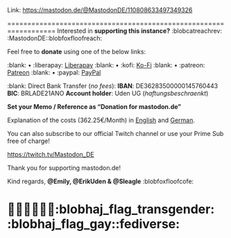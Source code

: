 Link: https://mastodon.de/@MastodonDE/110808633497349326

==================================================================
Interested in **supporting this instance?** :blobcatreachrev:​:MastodonDE:​:blobfoxfloofreach:  

Feel free to **donate** using one of the below links:

:blank: • :liberapay: [Liberapay](https://liberapay.com/MastodonDE) 
:blank: • :kofi: [Ko-Fi](https://ko-fi.com/MastodonDE) 
:blank: • :patreon: [Patreon](https://patreon.com/MastodonDE) 
:blank: • :paypal: [PayPal](https://www.paypal.com/donate/?hosted_button_id=7CZ4CXZ2L32R8)  

:blank:
Direct Bank Transfer (*no fees*): 
**IBAN**: DE36283500000145760443 
**BIC**: BRLADE21ANO 
**Account holder**: Uden UG (*haftungsbeschraenkt*) 
  
  
**Set your Memo / Reference as “Donation for mastodon.de”**  
  
  
Explanation of the costs (362.25€/Month) in [English](https://mastodon.de/@MastodonDE/110811119053549314) and [German](https://mastodon.de/@MastodonDE/110810936592028856).

You can also subscribe to our official Twitch channel or use your Prime Sub free of charge!

https://twitch.tv/Mastodon_DE

Thank you for supporting mastodon.de!

Kind regards,
**@Emily, @ErikUden & @Sleagle** :blobfoxfloofcofe:

🤎🧡💛💚💙💜:blobhaj_flag_transgender:​:blobhaj_flag_gay:​:fediverse:
==================================================================